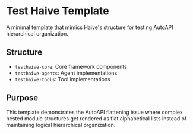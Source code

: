 # Test Haive Template

A minimal template that mimics Haive's structure for testing AutoAPI hierarchical organization.

## Structure

- `testhaive-core`: Core framework components
- `testhaive-agents`: Agent implementations
- `testhaive-tools`: Tool implementations

## Purpose

This template demonstrates the AutoAPI flattening issue where complex nested module structures
get rendered as flat alphabetical lists instead of maintaining logical hierarchical organization.
